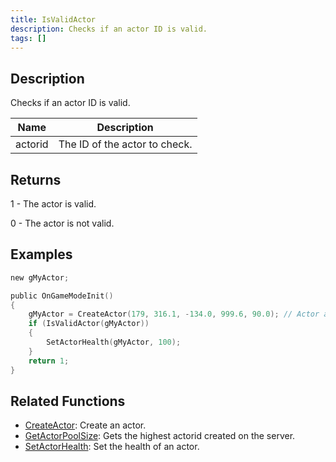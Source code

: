```yaml
---
title: IsValidActor
description: Checks if an actor ID is valid.
tags: []
---
```


<VersionWarn version='SA-MP 0.3.7' />

## Description

Checks if an actor ID is valid.

| Name    | Description                   |
| ------- | ----------------------------- |
| actorid | The ID of the actor to check. |

## Returns

1 - The actor is valid.

0 - The actor is not valid.

## Examples

```c
new gMyActor;

public OnGameModeInit()
{
    gMyActor = CreateActor(179, 316.1, -134.0, 999.6, 90.0); // Actor as a salesperson in Ammunation.
    if (IsValidActor(gMyActor))
    {
        SetActorHealth(gMyActor, 100);
    }
    return 1;
}
```

## Related Functions

- [CreateActor](CreateActor): Create an actor.
- [GetActorPoolSize](GetActorPoolSize): Gets the highest actorid created on the server.
- [SetActorHealth](SetActorHealth): Set the health of an actor.
